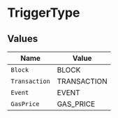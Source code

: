 # TriggerType


## Values

| Name          | Value         |
| ------------- | ------------- |
| `Block`       | BLOCK         |
| `Transaction` | TRANSACTION   |
| `Event`       | EVENT         |
| `GasPrice`    | GAS_PRICE     |